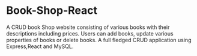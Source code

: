 # Book-Shop-React
A CRUD book Shop website consisting of various books with their descriptions including prices.
Users can add books, update various properties of books or delete books.
A full fledged CRUD application using Express,React and MySQL.


